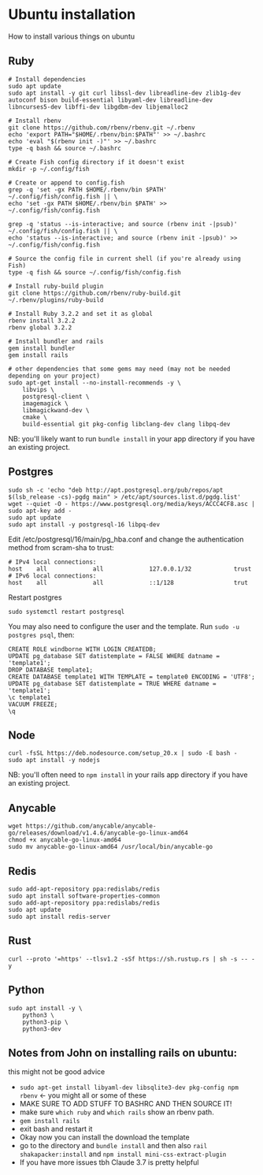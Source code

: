 # Ubuntu installation

How to install various things on ubuntu

## Ruby
```shell
# Install dependencies
sudo apt update
sudo apt install -y git curl libssl-dev libreadline-dev zlib1g-dev autoconf bison build-essential libyaml-dev libreadline-dev libncurses5-dev libffi-dev libgdbm-dev libjemalloc2

# Install rbenv
git clone https://github.com/rbenv/rbenv.git ~/.rbenv
echo 'export PATH="$HOME/.rbenv/bin:$PATH"' >> ~/.bashrc
echo 'eval "$(rbenv init -)"' >> ~/.bashrc
type -q bash && source ~/.bashrc

# Create Fish config directory if it doesn't exist
mkdir -p ~/.config/fish

# Create or append to config.fish
grep -q 'set -gx PATH $HOME/.rbenv/bin $PATH' ~/.config/fish/config.fish || \
echo 'set -gx PATH $HOME/.rbenv/bin $PATH' >> ~/.config/fish/config.fish

grep -q 'status --is-interactive; and source (rbenv init -|psub)' ~/.config/fish/config.fish || \
echo 'status --is-interactive; and source (rbenv init -|psub)' >> ~/.config/fish/config.fish

# Source the config file in current shell (if you're already using Fish)
type -q fish && source ~/.config/fish/config.fish

# Install ruby-build plugin
git clone https://github.com/rbenv/ruby-build.git ~/.rbenv/plugins/ruby-build

# Install Ruby 3.2.2 and set it as global
rbenv install 3.2.2
rbenv global 3.2.2

# Install bundler and rails
gem install bundler
gem install rails

# other dependencies that some gems may need (may not be needed depending on your project)
sudo apt-get install --no-install-recommends -y \
    libvips \
    postgresql-client \
    imagemagick \ 
    libmagickwand-dev \
    cmake \
    build-essential git pkg-config libclang-dev clang libpq-dev
```

NB: you'll likely want to run `bundle install` in your app directory if you have an existing project.

## Postgres

```shell
sudo sh -c 'echo "deb http://apt.postgresql.org/pub/repos/apt $(lsb_release -cs)-pgdg main" > /etc/apt/sources.list.d/pgdg.list'
wget --quiet -O - https://www.postgresql.org/media/keys/ACCC4CF8.asc | sudo apt-key add -
sudo apt update
sudo apt install -y postgresql-16 libpq-dev
```

Edit /etc/postgresql/16/main/pg_hba.conf and change the authentication method from scram-sha to trust:
```
# IPv4 local connections:
host    all             all             127.0.0.1/32            trust
# IPv6 local connections:
host    all             all             ::1/128                 trut
```

Restart postgres
```shell
sudo systemctl restart postgresql
```

You may also need to configure the user and the template. Run `sudo -u postgres psql`, then:
```psql
CREATE ROLE windborne WITH LOGIN CREATEDB; 
UPDATE pg_database SET datistemplate = FALSE WHERE datname = 'template1';
DROP DATABASE template1;
CREATE DATABASE template1 WITH TEMPLATE = template0 ENCODING = 'UTF8';
UPDATE pg_database SET datistemplate = TRUE WHERE datname = 'template1';
\c template1
VACUUM FREEZE;
\q
```

## Node
```shell
curl -fsSL https://deb.nodesource.com/setup_20.x | sudo -E bash -
sudo apt install -y nodejs
```

NB: you'll often need to `npm install` in your rails app directory if you have an existing project.

## Anycable
```shell
wget https://github.com/anycable/anycable-go/releases/download/v1.4.6/anycable-go-linux-amd64
chmod +x anycable-go-linux-amd64
sudo mv anycable-go-linux-amd64 /usr/local/bin/anycable-go
```

## Redis
```shell
sudo add-apt-repository ppa:redislabs/redis
sudo apt install software-properties-common
sudo add-apt-repository ppa:redislabs/redis
sudo apt update
sudo apt install redis-server
```

## Rust
```shell
curl --proto '=https' --tlsv1.2 -sSf https://sh.rustup.rs | sh -s -- -y
```

## Python
```shell
sudo apt install -y \
    python3 \
    python3-pip \
    python3-dev
```

## Notes from John on installing rails on ubuntu:
this might not be good advice
+ `sudo apt-get install libyaml-dev libsqlite3-dev pkg-config npm rbenv` <- you might all or some of these
+ MAKE SURE TO ADD STUFF TO BASHRC AND THEN SOURCE IT!
+ make sure `which ruby` and `which rails` show an rbenv path.
+ `gem install rails`
+ exit bash and restart it
+ Okay now you can install the download the template
+ go to the directory and `bundle install` and then also `rail shakapacker:install` and `npm install mini-css-extract-plugin`
+ If you have more issues tbh Claude 3.7 is pretty helpful
